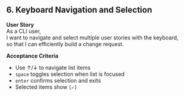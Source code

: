 ## 6. Keyboard Navigation and Selection

**User Story**  
As a CLI user,  
I want to navigate and select multiple user stories with the keyboard,  
so that I can efficiently build a change request.

**Acceptance Criteria**
- Use ↑/↓ to navigate list items
- `space` toggles selection when list is focused
- `enter` confirms selection and exits
- Selected items show `[✓]`